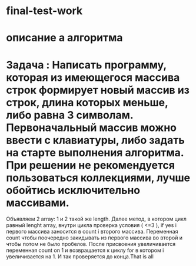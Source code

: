 # final-test-work
# описание а  алгоритма
# Задача : Написать программу, которая из имеющегося массива строк формирует новый массив из строк, длина которых меньше, либо равна 3 символам. Первоначальный массив можно ввести с клавиатуры, либо задать на старте выполнения алгоритма. При решении не рекомендуется пользоваться коллекциями, лучше обойтись исключительно массивами.

Объявляем 2 array: 1 и 2 такой же length. Далее метод, в котором цикл равный lenght array, внутри цикла проверка условия ( <=3 ), if yes i первого массива заносится в count i второго массива. Переменная count чтобы поочередно закидывать из первого массива во второй и чтобы потом не было пробелов. После присвоения увеличивается переменная count on 1 и возвращается к циклу for в котором i увеличивается на 1. И так проверяется до конца.That is all



